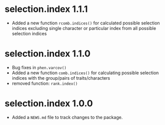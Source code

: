 # selection.index 1.1.1
* Added a new function `rcomb.indices()` for calculated possible selection indices excluding single character or particular index from all possible selection indices

# selection.index 1.1.0
* Bug fixes in `phen.varcov()` 
* Added a new function `comb.indices()` for calculating possible selection indices with the   group/pairs of traits/characters
* removed function: `rank.index()` 

# selection.index 1.0.0

* Added a `NEWS.md` file to track changes to the package.
